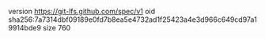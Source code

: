version https://git-lfs.github.com/spec/v1
oid sha256:7a7314dbf09189e0fd7b8ea5e4732ad1f25423a4e3d966c649cd97a19914bde9
size 760
